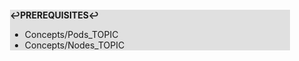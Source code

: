 <div style="margin:2em; background-color: #e0e0e0;">

<strong>↩PREREQUISITES↩</strong>

 * Concepts/Pods_TOPIC
 * Concepts/Nodes_TOPIC

</div>

